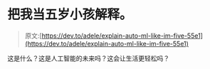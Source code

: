 # 把我当五岁小孩解释。

> 原文:[https://dev.to/adele/explain-auto-ml-like-im-five-55e1](https://dev.to/adele/explain-auto-ml-like-im-five-55e1)

这是什么？这是人工智能的未来吗？这会让生活更轻松吗？